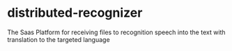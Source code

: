 # distributed-recognizer

The Saas Platform for receiving files to recognition speech into the text with translation to the targeted language   

